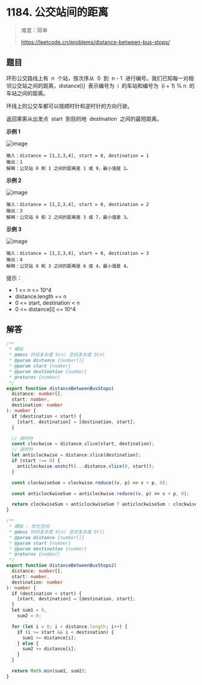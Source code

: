 # 1184. 公交站间的距离

> 难度：简单
>
> https://leetcode.cn/problems/distance-between-bus-stops/

## 题目

环形公交路线上有  n  个站，按次序从  0  到  n - 1  进行编号。我们已知每一对相邻公交站之间的距离，distance[i]  表示编号为  i  的车站和编号为  (i + 1) % n  的车站之间的距离。

环线上的公交车都可以按顺时针和逆时针的方向行驶。

返回乘客从出发点  start  到目的地  destination  之间的最短距离。

**示例 1**

![image](https://user-images.githubusercontent.com/25545052/180642143-69c1dc71-df4d-44aa-b157-bda643bb3911.png)

```
输入：distance = [1,2,3,4], start = 0, destination = 1
输出：1
解释：公交站 0 和 1 之间的距离是 1 或 9，最小值是 1。
```

**示例 2**

![image](https://user-images.githubusercontent.com/25545052/180642148-80d5c6a0-16cc-43ca-9bd4-789777215087.png)

```
输入：distance = [1,2,3,4], start = 0, destination = 2
输出：3
解释：公交站 0 和 2 之间的距离是 3 或 7，最小值是 3。
```

**示例 3**

![image](https://user-images.githubusercontent.com/25545052/180642144-c39ef78d-c666-41ec-8ae6-899959d564cd.png)

```
输入：distance = [1,2,3,4], start = 0, destination = 3
输出：4
解释：公交站 0 和 3 之间的距离是 6 或 4，最小值是 4。
```

提示：

- 1 <= n <= 10^4
- distance.length == n
- 0 <= start, destination < n
- 0 <= distance[i] <= 10^4

## 解答

```typescript
/**
 * 模拟
 * @desc 时间复杂度 O(n) 空间复杂度 O(n)
 * @param distance {number[]}
 * @param start {number}
 * @param destination {number}
 * @returns {number}
 */
export function distanceBetweenBusStops(
  distance: number[],
  start: number,
  destination: number
): number {
  if (destination < start) {
    [start, destination] = [destination, start];
  }

  // 顺时针
  const clockwise = distance.slice(start, destination);
  // 逆时针
  let anticlockwise = distance.slice(destination);
  if (start !== 0) {
    anticlockwise.unshift(...distance.slice(0, start));
  }

  const clockwiseSum = clockwise.reduce((v, p) => v + p, 0);

  const anticlockwiseSum = anticlockwise.reduce((v, p) => v + p, 0);

  return clockwiseSum > anticlockwiseSum ? anticlockwiseSum : clockwiseSum;
}

/**
 * 模拟 - 优化空间
 * @desc 时间复杂度 O(n) 空间复杂度 O(1)
 * @param distance {number[]}
 * @param start {number}
 * @param destination {number}
 * @returns {number}
 */
export function distanceBetweenBusStops2(
  distance: number[],
  start: number,
  destination: number
): number {
  if (destination < start) {
    [start, destination] = [destination, start];
  }
  let sum1 = 0,
    sum2 = 0;

  for (let i = 0; i < distance.length; i++) {
    if (i >= start && i < destination) {
      sum1 += distance[i];
    } else {
      sum2 += distance[i];
    }
  }

  return Math.min(sum1, sum2);
}
```
